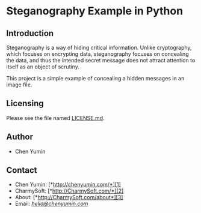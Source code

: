 **Steganography Example in Python**
========================


Introduction
------------------------
Steganography is a way of hiding critical information. Unlike cryptography, which focuses on encrypting data, steganography focuses on concealing the data, and thus the intended secret message does not attract attention to itself as an object of scrutiny.  

This project is a simple example of concealing a hidden messages in an image file. 


Licensing
------------------------
Please see the file named [LICENSE.md](LICENSE.md).


Author
------------------------
* Chen Yumin  


Contact
------------------------
* Chen Yumin: [*http://chenyumin.com/*][1]
* CharmySoft: [*http://CharmySoft.com/*][2]  
* About: [*http://CharmySoft.com/about*][3]  
* Email: [*hello@chenyumin.com*](mailto:hello@chenyumin.com)  

[1]: http://chenyumin.com/ "Chen Yumin"
[2]: http://www.CharmySoft.com/ "CharmySoft"
[3]: http://www.CharmySoft.com/about "About CharmySoft"